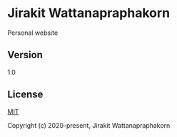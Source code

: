 # Jirakit Wattanapraphakorn
Personal website

## Version
1.0

## License

[MIT](http://opensource.org/licenses/MIT)

Copyright (c) 2020-present, Jirakit Wattanapraphakorn
